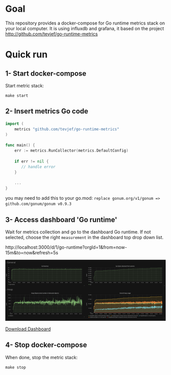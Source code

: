 # Goal

This repository provides a docker-compose for Go runtime metrics stack on your local computer.
It is using influxdb and grafana, it based on the project http://github.com/tevjef/go-runtime-metrics

# Quick run

## 1- Start docker-compose

Start metric stack:

```
make start
```

## 2- Insert metrics Go code

```go
import (
	metrics "github.com/tevjef/go-runtime-metrics"
)

func main() {
	err := metrics.RunCollector(metrics.DefaultConfig)
	
	if err != nil {
	   // handle error
	}
	
	...
}
```
you may need to add this to your go.mod: `replace gonum.org/v1/gonum => github.com/gonum/gonum v0.9.3`

## 3- Access dashboard 'Go runtime'

Wait for metrics collection and go to the dashboard Go runtime. If not selected, choose the right `measurement` in the dashboard top drop down list.

http://localhost:3000/d/1/go-runtime?orgId=1&from=now-15m&to=now&refresh=5s

![](/dashboard.png)

[Download Dashboard](https://grafana.net/dashboards/3242)

## 4- Stop docker-compose

When done, stop the metric stack:
```
make stop
```
